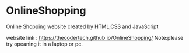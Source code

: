 # OnlineShopping
Online Shopping website created by HTML,CSS and JavaScript

website link : https://thecodertech.github.io/OnlineShopping/
Note:please try opeaning it in a laptop or pc.
